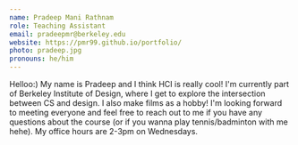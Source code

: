 ```yaml
---
name: Pradeep Mani Rathnam
role: Teaching Assistant
email: pradeepmr@berkeley.edu
website: https://pmr99.github.io/portfolio/
photo: pradeep.jpg
pronouns: he/him
---
```


Helloo:) My name is Pradeep and I think HCI is really cool! I'm currently part of Berkeley Institute of Design, where I get to explore the intersection between CS and design. I also make films as a hobby! I'm looking forward to meeting everyone and feel free to reach out to me if you have any questions about the course (or if you wanna play tennis/badminton with me hehe). My office hours are 2-3pm on Wednesdays.
